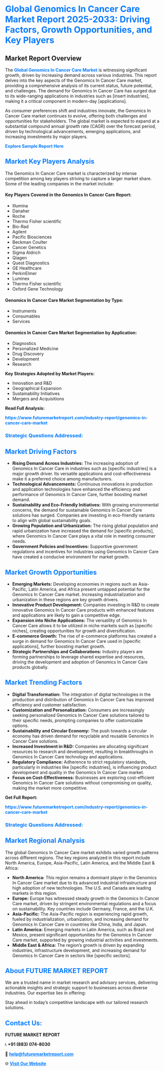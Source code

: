 <h1 style="color: #007BFF;">Global Genomics In Cancer Care Market Report 2025-2033: Driving Factors, Growth Opportunities, and Key Players</h1>

<section id="overview">
<h2>Market Report Overview</h2>
<p>The <a href="https://www.futuremarketreport.com/industry-report/genomics-in-cancer-care-market" style="color: #007BFF; text-decoration: none;"><strong>Global Genomics In Cancer Care Market</strong></a> is witnessing significant growth, driven by increasing demand across various industries. This report delves into the key aspects of the Genomics In Cancer Care market, providing a comprehensive analysis of its current status, future potential, and challenges. The demand for Genomics In Cancer Care has surged due to its wide-ranging applications in industries such as [insert industries], making it a critical component in modern-day [applications].</p>
<p>As consumer preferences shift and industries innovate, the Genomics In Cancer Care market continues to evolve, offering both challenges and opportunities for stakeholders. The global market is expected to expand at a substantial compound annual growth rate (CAGR) over the forecast period, driven by technological advancements, emerging applications, and increasing investments by major players.</p>
</section>

<section id="overview">
<p><a href="https://www.futuremarketreport.com/request-sample/reportId=82672" style="color: #007BFF; text-decoration: none;"><strong>Explore Sample Report Here</strong></a></p>
</section>

<section id="key-players">
<h2 style="color: #007BFF;">Market Key Players Analysis</h2>
<p>The Genomics In Cancer Care market is characterized by intense competition among key players striving to capture a larger market share. Some of the leading companies in the market include:</p>
<h4>Key Players Covered in the Genomics In Cancer Care Report:</h4>
<ul><li>Illumina</li><li>Danaher</li><li>Roche</li><li>Thermo Fisher scientific</li><li>Bio-Rad</li><li>Agilent</li><li>Pacific Biosciences</li><li>Beckman Coulter</li><li>Cancer Genetics</li><li>Sigma Aldrich</li><li>Qiagen</li><li>Quest Diagnostics</li><li>GE Healthcare</li><li>PerkinElmer</li><li>Luminex</li><li>Thermo Fisher scientific</li><li>Oxford Gene Technology</li></ul>
<h4>Genomics In Cancer Care Market Segmentation by Type:</h4>
<ul><li>Instruments</li><li>Consumables</li><li>Services</li></ul>

<h4>Genomics In Cancer Care Market Segmentation by Application:</h4>
<ul><li>Diagnostics</li><li>Personalized Medicine</li><li>Drug Discovery</li><li>Development</li><li>Research</li></ul>
<p><strong>Key Strategies Adopted by Market Players:</strong></p>
<ul>
<li>Innovation and R&D</li>
<li>Geographical Expansion</li>
<li>Sustainability Initiatives</li>
<li>Mergers and Acquisitions</li>
</ul>
</section>

<section>
<p><strong>Read Full Analysis: </strong></p><a href="https://www.futuremarketreport.com/industry-report/genomics-in-cancer-care-market" style="color: #007BFF; text-decoration: none;"><strong>https://www.futuremarketreport.com/industry-report/genomics-in-cancer-care-market</strong></a>
<h3 style="color: #007BFF;">Strategic Questions Addressed:</h3>
</section>

<section id="driving-factors">
<h2 style="color: #007BFF;">Market Driving Factors</h2>
<ul>
<li><strong>Rising Demand Across Industries:</strong> The increasing adoption of Genomics In Cancer Care in industries such as [specific industries] is a major growth driver. Its versatile applications and cost-effectiveness make it a preferred choice among manufacturers.</li>
<li><strong>Technological Advancements:</strong> Continuous innovations in production and application technologies have enhanced the efficiency and performance of Genomics In Cancer Care, further boosting market demand.</li>
<li><strong>Sustainability and Eco-Friendly Initiatives:</strong> With growing environmental concerns, the demand for sustainable Genomics In Cancer Care solutions has surged. Companies are investing in eco-friendly variants to align with global sustainability goals.</li>
<li><strong>Growing Population and Urbanization:</strong> The rising global population and rapid urbanization have increased the demand for [specific products], where Genomics In Cancer Care plays a vital role in meeting consumer needs.</li>
<li><strong>Government Policies and Incentives:</strong> Supportive government regulations and incentives for industries using Genomics In Cancer Care have created a conducive environment for market growth.</li>
</ul>
</section>

<section id="growth-opportunities">
<h2 style="color: #007BFF;">Market Growth Opportunities</h2>
<ul>
<li><strong>Emerging Markets:</strong> Developing economies in regions such as Asia-Pacific, Latin America, and Africa present untapped potential for the Genomics In Cancer Care market. Increasing industrialization and urbanization in these regions are key growth drivers.</li>
<li><strong>Innovative Product Development:</strong> Companies investing in R&D to create innovative Genomics In Cancer Care products with enhanced features and applications are likely to gain a competitive edge.</li>
<li><strong>Expansion into Niche Applications:</strong> The versatility of Genomics In Cancer Care allows it to be utilized in niche markets such as [specific niches], creating opportunities for growth and diversification.</li>
<li><strong>E-commerce Growth:</strong> The rise of e-commerce platforms has created a surge in demand for Genomics In Cancer Care used in [specific applications], further boosting market growth.</li>
<li><strong>Strategic Partnerships and Collaborations:</strong> Industry players are forming partnerships to leverage shared expertise and resources, driving the development and adoption of Genomics In Cancer Care products globally.</li>
</ul>
</section>

<section id="trending-factors">
<h2 style="color: #007BFF;">Market Trending Factors</h2>
<ul>
<li><strong>Digital Transformation:</strong> The integration of digital technologies in the production and distribution of Genomics In Cancer Care has improved efficiency and customer satisfaction.</li>
<li><strong>Customization and Personalization:</strong> Consumers are increasingly seeking personalized Genomics In Cancer Care solutions tailored to their specific needs, prompting companies to offer customizable options.</li>
<li><strong>Sustainability and Circular Economy:</strong> The push towards a circular economy has driven demand for recyclable and reusable Genomics In Cancer Care solutions.</li>
<li><strong>Increased Investment in R&D:</strong> Companies are allocating significant resources to research and development, resulting in breakthroughs in Genomics In Cancer Care technology and applications.</li>
<li><strong>Regulatory Compliance:</strong> Adherence to strict regulatory standards, particularly in industries like [specific industries], is influencing product development and quality in the Genomics In Cancer Care market.</li>
<li><strong>Focus on Cost-Effectiveness:</strong> Businesses are exploring cost-efficient Genomics In Cancer Care solutions without compromising on quality, making the market more competitive.</li>
</ul>
</section>

<section>
<p><strong>Get Full Report: </strong></p><a href="https://www.futuremarketreport.com/industry-report/genomics-in-cancer-care-market" style="color: #007BFF; text-decoration: none;"><strong>https://www.futuremarketreport.com/industry-report/genomics-in-cancer-care-market</strong></a>
<h3 style="color: #007BFF;">Strategic Questions Addressed:</h3>
</section>


<section id="regional-analysis">
<h2 style="color: #007BFF;">Market Regional Analysis</h2>
<p>The global Genomics In Cancer Care market exhibits varied growth patterns across different regions. The key regions analyzed in this report include North America, Europe, Asia-Pacific, Latin America, and the Middle East & Africa:</p>
<ul>
<li><strong>North America:</strong> This region remains a dominant player in the Genomics In Cancer Care market due to its advanced industrial infrastructure and high adoption of new technologies. The U.S. and Canada are leading markets in this region.</li>
<li><strong>Europe:</strong> Europe has witnessed steady growth in the Genomics In Cancer Care market, driven by stringent environmental regulations and a focus on sustainability. Key countries include Germany, France, and the U.K.</li>
<li><strong>Asia-Pacific:</strong> The Asia-Pacific region is experiencing rapid growth, fueled by industrialization, urbanization, and increasing demand for Genomics In Cancer Care in countries like China, India, and Japan.</li>
<li><strong>Latin America:</strong> Emerging markets in Latin America, such as Brazil and Mexico, present significant opportunities for the Genomics In Cancer Care market, supported by growing industrial activities and investments.</li>
<li><strong>Middle East & Africa:</strong> The region’s growth is driven by expanding industries, infrastructure development, and increasing demand for Genomics In Cancer Care in sectors like [specific sectors].</li>
</ul>
</section>

<footer>
<h2 style="color: #007BFF;">About FUTURE MARKET REPORT</h2>
<p>We are a trusted name in market research and advisory services, delivering actionable insights and strategic support to businesses across diverse industries. Our expertise lies in offering:</p>

<p>Stay ahead in today’s competitive landscape with our tailored research solutions.</p>

<h2 style="color: #007BFF;">Contact Us:</h2>
<p><strong>FUTURE MARKET REPORT</strong></p>
<p>📞 <strong>+91 (883) 074-8030</strong></p>
<p>📧 <strong><a href="mailto:help@futuremarketreport.com" style="color: #007BFF;">help@futuremarketreport.com</a></strong></p>
<p>🌐 <strong><a href="https://www.futuremarketreport.com/" style="color: #007BFF;">Visit Our Website</a></strong></p>
</footer>